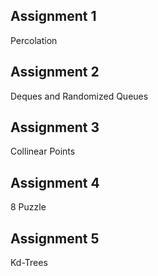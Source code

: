 

## Assignment 1
Percolation

## Assignment 2
Deques and Randomized Queues

## Assignment 3
Collinear Points

## Assignment 4
8 Puzzle

## Assignment 5
Kd-Trees
